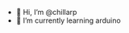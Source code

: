 - 👋 Hi, I’m @chillarp
- 🌱 I’m currently learning arduino

<!---
chillarp/chillarp is a ✨ special ✨ repository because its `README.md` (this file) appears on your GitHub profile.
You can click the Preview link to take a look at your changes.
--->
